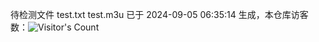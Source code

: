 待检测文件 test.txt test.m3u 已于 2024-09-05 06:35:14 生成，本仓库访客数：![Visitor's Count](https://profile-counter.glitch.me/pxiptv_TV/count.svg)
